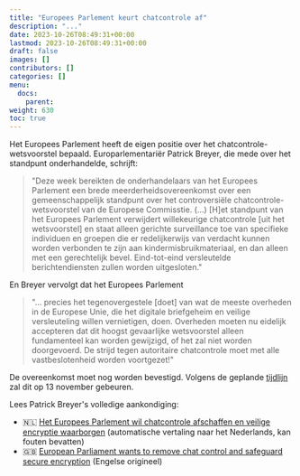 ```yaml
---
title: "Europees Parlement keurt chatcontrole af"
description: "..."
date: 2023-10-26T08:49:31+00:00
lastmod: 2023-10-26T08:49:31+00:00
draft: false
images: []
contributors: []
categories: []
menu:
  docs:
    parent: 
weight: 630
toc: true
---
```


Het Europees Parlement heeft de eigen positie over het chatcontrole-wetsvoorstel bepaald. Europarlementariër Patrick Breyer, die mede over het standpunt onderhandelde, schrijft:

> "Deze week bereikten de onderhandelaars van het Europees Parlement een brede meerderheidsovereenkomst over een gemeenschappelijk standpunt over het controversiële chatcontrole-wetsvoorstel van de Europese Commisstie. (...) [H]et standpunt van het Europees Parlement verwijdert willekeurige chatcontrole [uit het wetsvoorstel] en staat alleen gerichte surveillance toe van specifieke individuen en groepen die er redelijkerwijs van verdacht kunnen worden verbonden te zijn aan  kindermisbruikmateriaal, en dan alleen met een gerechtelijk bevel. Eind-tot-eind versleutelde berichtendiensten zullen worden uitgesloten."

En Breyer vervolgt dat het Europees Parlement 

> "... precies het tegenovergestele [doet] van wat de meeste overheden in de Europese Unie, die het digitale briefgeheim en veilige versleuteling willen vernietigen, doen. Overheden moeten nu eidelijk accepteren dat dit hoogst gevaarlijke wetsvoorstel alleen fundamenteel kan worden gewijzigd, of het zal niet worden doorgevoerd. De strijd tegen autoritaire chatcontrole moet met alle vastbeslotenheid worden voortgezet!"

De overeenkomst moet nog worden bevestigd. Volgens de geplande [tijdlijn](https://chatcontrole.nl/tijdlijn/) zal dit op 13 november gebeuren.

Lees Patrick Breyer's volledige aankondiging:
- 🇳🇱 [Het Europees Parlement wil chatcontrole afschaffen en veilige encryptie waarborgen](https://www-patrick--breyer-de.translate.goog/en/historic-agreement-on-child-sexual-abuse-proposal-csar-european-parliament-wants-to-remove-chat-control-and-safeguard-secure-encryption/?_x_tr_sl=en&_x_tr_tl=nl) (automatische vertaling naar het Nederlands, kan fouten bevatten)
- 🇬🇧 [European Parliament wants to remove chat control and safeguard secure encryption](https://www.patrick-breyer.de/en/historic-agreement-on-child-sexual-abuse-proposal-csar-european-parliament-wants-to-remove-chat-control-and-safeguard-secure-encryption/) (Engelse origineel)